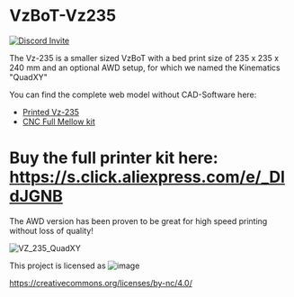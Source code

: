 # VzBoT-Vz235
[![Discord Invite](https://discordapp.com/api/guilds/829828765512106054/widget.png?style=banner2)](https://discord.gg/KWZWvCMxCq)


The Vz-235 is a smaller sized VzBoT with a bed print size of 235 x 235 x 240 mm and an optional AWD setup, for which we named the Kinematics "QuadXY" 

You can find the complete web model without CAD-Software here: 
- [Printed Vz-235](https://a360.co/3OvcNKD)
- [CNC Full Mellow kit](https://a360.co/3Zi1SXN) 

# Buy the full printer kit here: https://s.click.aliexpress.com/e/_DldJGNB 


The AWD version has been proven to be great for high speed printing without loss of quality!

![VZ_235_QuadXY](https://user-images.githubusercontent.com/93674339/156187512-b45556b6-765a-4367-a894-3cf041b70728.jpg)




This project is licensed as
![image](https://user-images.githubusercontent.com/37383368/139769027-7267da5b-7f58-499d-96bc-e41d164a3aac.png)

https://creativecommons.org/licenses/by-nc/4.0/
